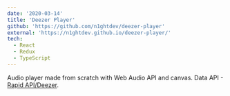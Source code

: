```yaml
---
date: '2020-03-14'
title: 'Deezer Player'
github: 'https://github.com/n1ghtdev/deezer-player'
external: 'https://n1ghtdev.github.io/deezer-player/'
tech:
  - React
  - Redux
  - TypeScript
---
```


Audio player made from scratch with Web Audio API and canvas. Data API -
[Rapid API/Deezer](https://rapidapi.com/deezerdevs/api/deezer-1).
